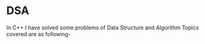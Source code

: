 # DSA
In C++ I have solved some problems of Data Structure and Algorithm
Topics covered are as following-

